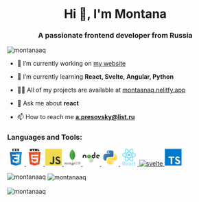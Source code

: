 <h1 align="center">Hi 👋, I'm Montana</h1>
<h3 align="center">A passionate frontend developer from Russia</h3>

<p align="left"> <img src="https://komarev.com/ghpvc/?username=montanaaq&label=Profile%20views&color=0e75b6&style=flat" alt="montanaaq" /> </p>

- 🔭 I’m currently working on [my website](https://montaanaq.netlify.app)

- 🌱 I’m currently learning **React, Svelte, Angular, Python**

- 👨‍💻 All of my projects are available at [montaanaq.nelitfy.app](montaanaq.nelitfy.app)

- 💬 Ask me about **react**

- 📫 How to reach me **a.presovsky@list.ru**


<h3 align="left">Languages and Tools:</h3>
<p align="left"> <a href="https://www.w3schools.com/css/" target="_blank" rel="noreferrer"> <img src="https://raw.githubusercontent.com/devicons/devicon/master/icons/css3/css3-original-wordmark.svg" alt="css3" width="40" height="40"/> </a> <a href="https://www.w3.org/html/" target="_blank" rel="noreferrer"> <img src="https://raw.githubusercontent.com/devicons/devicon/master/icons/html5/html5-original-wordmark.svg" alt="html5" width="40" height="40"/> </a> <a href="https://developer.mozilla.org/en-US/docs/Web/JavaScript" target="_blank" rel="noreferrer"> <img src="https://raw.githubusercontent.com/devicons/devicon/master/icons/javascript/javascript-original.svg" alt="javascript" width="40" height="40"/> </a> <a href="https://www.mongodb.com/" target="_blank" rel="noreferrer"> <img src="https://raw.githubusercontent.com/devicons/devicon/master/icons/mongodb/mongodb-original-wordmark.svg" alt="mongodb" width="40" height="40"/> </a> <a href="https://nodejs.org" target="_blank" rel="noreferrer"> <img src="https://raw.githubusercontent.com/devicons/devicon/master/icons/nodejs/nodejs-original-wordmark.svg" alt="nodejs" width="40" height="40"/> </a> <a href="https://www.python.org" target="_blank" rel="noreferrer"> <img src="https://raw.githubusercontent.com/devicons/devicon/master/icons/python/python-original.svg" alt="python" width="40" height="40"/> </a> <a href="https://reactjs.org/" target="_blank" rel="noreferrer"> <img src="https://raw.githubusercontent.com/devicons/devicon/master/icons/react/react-original-wordmark.svg" alt="react" width="40" height="40"/> </a> <a href="https://svelte.dev" target="_blank" rel="noreferrer"> <img src="https://upload.wikimedia.org/wikipedia/commons/1/1b/Svelte_Logo.svg" alt="svelte" width="40" height="40"/> </a> <a href="https://www.typescriptlang.org/" target="_blank" rel="noreferrer"> <img src="https://raw.githubusercontent.com/devicons/devicon/master/icons/typescript/typescript-original.svg" alt="typescript" width="40" height="40"/> </a> </p>

<p><img align="left" src="https://github-readme-stats.vercel.app/api/top-langs?username=montanaaq&show_icons=true&locale=en&layout=compact" alt="montanaaq" /></p>

<p>&nbsp;<img align="center" src="https://github-readme-stats.vercel.app/api?username=montanaaq&show_icons=true&locale=en" alt="montanaaq" /></p>

<p><img align="center" src="https://github-readme-streak-stats.herokuapp.com/?user=montanaaq&" alt="montanaaq" /></p>
